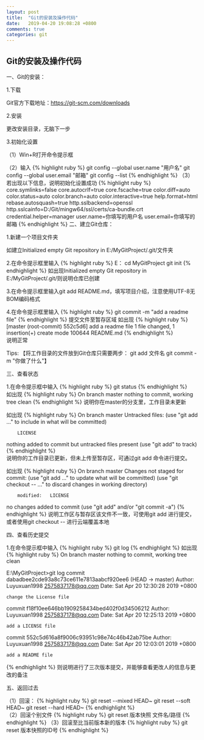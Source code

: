 ---layout: posttitle:  "Git的安装及操作代码"date:   2019-04-20 19:08:28 +0800comments: truecategories: git---## Git的安装及操作代码一、Git的安装：1.下载Git官方下载地址：https://git-scm.com/downloads2.安装更改安装目录，无脑下一步3.初始化设置（1）Win+R打开命令提示框（2）输入{% highlight ruby %}git config --global user.name "用户名"git config --global user.email "邮箱"git config --list{% endhighlight %}（3）若出现以下信息，说明初始化设置成功{% highlight ruby %}core.symlinks=falsecore.autocrlf=truecore.fscache=truecolor.diff=autocolor.status=autocolor.branch=autocolor.interactive=truehelp.format=htmlrebase.autosquash=truehttp.sslbackend=opensslhttp.sslcainfo=D:/Git/mingw64/ssl/certs/ca-bundle.crtcredential.helper=manageruser.name=你填写的用户名user.email=你填写的邮箱{% endhighlight %}二、建立Git仓库：1.新建一个项目文件夹如建立Initialized empty Git repository in E:/MyGitProject/.git/文件夹2.在命令提示框里输入{% highlight ruby %}E：cd MyGitProjectgit init{% endhighlight %}  如出现Initialized empty Git repository in E:/MyGitProject/.git/则说明仓库已创建  3.在命令提示框里输入git add README.md，填写项目介绍，注意使用UTF-8无BOM编码格式4.在命令提示框里输入{% highlight ruby %}git commit -m "add a readme file"{% endhighlight %}提交文件至暂存区域如出现{% highlight ruby %}[master (root-commit) 552c5d6] add a readme file1 file changed, 1 insertion(+)create mode 100644 README.md{% endhighlight %}	   说明正常   Tips:【将工作目录的文件放到Git仓库只需要两步：	git add 文件名	git commit -m "你做了什么"】三、查看状态1.在命令提示框中输入{% highlight ruby %}git status{% endhighlight %}	如出现{% highlight ruby %}On branch masternothing to commit, working tree clean{% endhighlight %}   说明你在master的分支里，工作目录未更新   如出现{% highlight ruby %}On branch masterUntracked files:  (use "git add <file>..." to include in what will be committed)		LICENSEnothing added to commit but untracked files present (use "git add" to track){% endhighlight %}	   说明你的工作目录已更新，但未上传至暂存区，可通过git add <file>命令进行提交。   如出现{% highlight ruby %}On branch masterChanges not staged for commit:  (use "git add <file>..." to update what will be committed)  (use "git checkout -- <file>..." to discard changes in working directory)		modified:   LICENSEno changes added to commit (use "git add" and/or "git commit -a"){% endhighlight %}   说明工作区与暂存区该文件不一致，可使用git add <file>进行提交，或者使用git checkout -- <file>进行云端覆盖本地四、查看历史提交1.在命令提示框中输入{% highlight ruby %}git log{% endhighlight %}   如出现{% highlight ruby %}On branch masternothing to commit, working tree cleanE:\MyGitProject>git logcommit dabadbee2cde93a8c73ce611e7813aabcf920ee6 (HEAD -> master)Author: Luyuxuan1998 <2575837178@qq.com>Date:   Sat Apr 20 12:30:28 2019 +0800	change the License filecommit f18f10ee646bb1909258434bed402f0d34506212Author: Luyuxuan1998 <2575837178@qq.com>Date:   Sat Apr 20 12:25:13 2019 +0800	add a LICENSE filecommit 552c5d616a8f9006c93951c98e74c46b42ab75beAuthor: Luyuxuan1998 <2575837178@qq.com>Date:   Sat Apr 20 12:03:01 2019 +0800	add a README file{% endhighlight %}   则说明进行了三次版本提交，并能够查看更改人的信息与更改的备注五、返回过去 （1）回滚：{% highlight ruby %}git reset --mixed HEAD~git reset --soft HEAD~git reset --hard HEAD~{% endhighlight %}	（2）回滚个别文件{% highlight ruby %}git reset 版本快照 文件名/路径{% endhighlight %}（3）回滚至比当前版本新的版本{% highlight ruby %}git reset 版本快照的ID号{% endhighlight %}